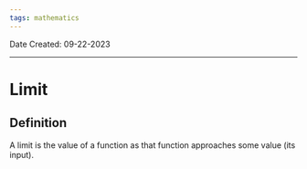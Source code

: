 ```yaml
---
tags: mathematics
---
```

Date Created: 09-22-2023
___
# Limit
## Definition
A limit is the value of a function as that function approaches some value (its input).